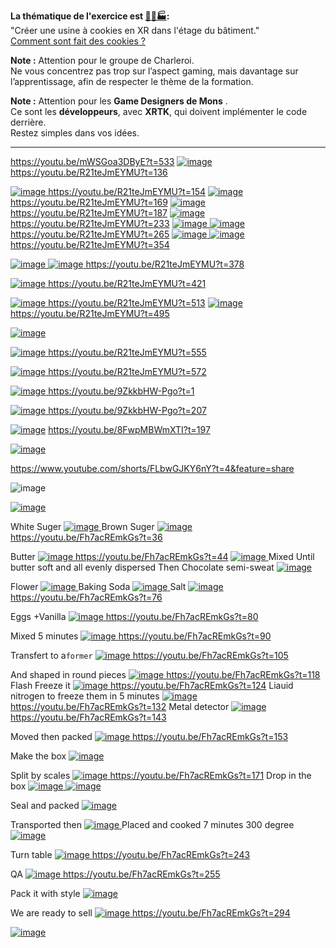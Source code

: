 
**La thématique de l'exercice est [🍪👵🏭](https://orteil.dashnet.org/cookieclicker/):**    
"Créer une usine à cookies en XR dans l'étage du bâtiment."  
[Comment sont fait des cookies ?](https://github.com/EloiStree/2025_05_18_QuestDevArtDesignAndADB/blob/main/HowCookieAreMade.md)  

**Note :** Attention pour le groupe de Charleroi.  
Ne vous concentrez pas trop sur l’aspect gaming, mais davantage sur l’apprentissage, afin de respecter le thème de la formation.  

**Note :** Attention pour les **Game Designers de Mons** .  
Ce sont les **développeurs**, avec **XRTK**, qui doivent implémenter le code derrière.  
Restez simples dans vos idées.  


------------------------


https://youtu.be/mWSGoa3DByE?t=533
[![image](https://github.com/user-attachments/assets/6b9cf550-12a2-4f91-8d76-d43ceff6bb80)
](https://youtu.be/R21teJmEYMU?t=136)
https://youtu.be/R21teJmEYMU?t=136

[![image](https://github.com/user-attachments/assets/2b606b23-640f-47a3-933b-5fd267b72085)
](https://youtu.be/R21teJmEYMU?t=154)
https://youtu.be/R21teJmEYMU?t=154
[![image](https://github.com/user-attachments/assets/4033d4e4-7ab6-40de-8e24-0a500e539adc)
](https://youtu.be/R21teJmEYMU?t=169)
https://youtu.be/R21teJmEYMU?t=169
[![image](https://github.com/user-attachments/assets/e7b29311-7251-46ce-86d7-4c102d24844b)
](https://youtu.be/R21teJmEYMU?t=187)
https://youtu.be/R21teJmEYMU?t=187
[![image](https://github.com/user-attachments/assets/5c113b08-7233-422a-a004-bc55c4f39f3c)
](https://youtu.be/R21teJmEYMU?t=233)
https://youtu.be/R21teJmEYMU?t=233
[![image](https://github.com/user-attachments/assets/dee0e757-48a4-4bfe-af16-ec4025c60b9d)
![image](https://github.com/user-attachments/assets/50711955-fde0-4cdc-ab83-80f6ec036b70)
](https://youtu.be/R21teJmEYMU?t=265)
https://youtu.be/R21teJmEYMU?t=265
[![image](https://github.com/user-attachments/assets/fa745f3c-7192-418d-b136-339c700d1512)
![image](https://github.com/user-attachments/assets/71b66dff-df8d-4fd5-a7b2-40ac8e042bc2)
](https://youtu.be/R21teJmEYMU?t=354)
https://youtu.be/R21teJmEYMU?t=354

[![image](https://github.com/user-attachments/assets/84c6044e-5b80-4547-aef0-607149395235)
![image](https://github.com/user-attachments/assets/b907d786-f9ff-45d0-a4d4-1a38eb859d91)
](https://youtu.be/R21teJmEYMU?t=378)
https://youtu.be/R21teJmEYMU?t=378

[![image](https://github.com/user-attachments/assets/d50c16f7-42c3-43cd-af43-3b40f2b015a2)
](https://youtu.be/R21teJmEYMU?t=421)
https://youtu.be/R21teJmEYMU?t=421

[![image](https://github.com/user-attachments/assets/22c3b476-7515-49d6-81ac-ab189abec9ac)
](https://youtu.be/R21teJmEYMU?t=513)
https://youtu.be/R21teJmEYMU?t=513
[![image](https://github.com/user-attachments/assets/b4f141c7-ace1-4e7b-b662-d6b347dc2e14)
](https://youtu.be/R21teJmEYMU?t=495)
https://youtu.be/R21teJmEYMU?t=495

[![image](https://github.com/user-attachments/assets/632525ee-6e98-4257-aba6-74ef2e0e1853)
](https://youtu.be/R21teJmEYMU?t=525)

[![image](https://github.com/user-attachments/assets/e2b5cadc-ef95-46b8-9da8-1eb3c650a11e)
](https://youtu.be/R21teJmEYMU?t=555)
https://youtu.be/R21teJmEYMU?t=555

[![image](https://github.com/user-attachments/assets/90c8d190-e847-49cf-a6f5-5d2d4be7afbe)
](https://youtu.be/R21teJmEYMU?t=572)
https://youtu.be/R21teJmEYMU?t=572

[![image](https://github.com/user-attachments/assets/63992fab-1858-4c7f-babe-185db261835f)
](https://youtu.be/9ZkkbHW-Pgo?t=1)
https://youtu.be/9ZkkbHW-Pgo?t=1

[![image](https://github.com/user-attachments/assets/cce96d68-0174-48a9-bb59-9e56b0989d8e)
](https://youtu.be/9ZkkbHW-Pgo?t=207)
https://youtu.be/9ZkkbHW-Pgo?t=207

[![image](https://github.com/user-attachments/assets/9c2351e3-6f8b-48e0-9907-bc49ebf67608)](https://youtu.be/8FwpMBWmXTI?t=197)
https://youtu.be/8FwpMBWmXTI?t=197


[![image](https://github.com/user-attachments/assets/be8c9771-d0d9-4ddc-bf76-fd1a5319789e)
](https://www.youtube.com/shorts/FLbwGJKY6nY?t=4&feature=share)

https://www.youtube.com/shorts/FLbwGJKY6nY?t=4&feature=share


![image](https://github.com/user-attachments/assets/ca932382-9941-4cd1-961f-b5097675624d)


[![image](https://github.com/user-attachments/assets/bd82a327-3072-4422-a4b1-2cd8672b9873)
](https://www.youtube.com/shorts/CqhZsiNG6WE?t=9&feature=share)

White Suger
[![image](https://github.com/user-attachments/assets/37b1e0d2-db8a-4dd6-aa66-cd2b296621eb)
](https://youtu.be/Fh7acREmkGs?t=36)
Brown Suger
[![image](https://github.com/user-attachments/assets/b98de04b-7165-4356-aba3-f064bc9dd72b)
](https://youtu.be/Fh7acREmkGs?t=36)
https://youtu.be/Fh7acREmkGs?t=36

Butter
[![image](https://github.com/user-attachments/assets/df3af3d1-3a4d-4e84-ab0c-dd3331bb704e)
](https://youtu.be/Fh7acREmkGs?t=44)
https://youtu.be/Fh7acREmkGs?t=44
[![image](https://github.com/user-attachments/assets/dc8ebd30-05ef-4b7c-8fb4-d04946a81ca6)
](https://youtu.be/Fh7acREmkGs?t=56)
Mixed Until butter soft and all evenly dispersed
Then Chocolate semi-sweat
[![image](https://github.com/user-attachments/assets/4481596d-9747-48e4-9c2d-8c63df7496fa)
](https://youtu.be/Fh7acREmkGs?t=61)

Flower
[![image](https://github.com/user-attachments/assets/ee430f99-dbf4-47e4-b1e5-bcf9c4de7813)
](https://youtu.be/Fh7acREmkGs?t=68)
Baking Soda
[![image](https://github.com/user-attachments/assets/7bf27a0a-263d-429b-83a9-c5cff2abcbd5)
](https://youtu.be/Fh7acREmkGs?t=73)
Salt
[![image](https://github.com/user-attachments/assets/dd34958c-8d77-4a68-967d-423602a215a1)](https://youtu.be/Fh7acREmkGs?t=76)
https://youtu.be/Fh7acREmkGs?t=76

Eggs +Vanilla
[![image](https://github.com/user-attachments/assets/0c5eec4e-6a8f-42cb-9a3a-8d1be89e3bd2)
](https://youtu.be/Fh7acREmkGs?t=80)
https://youtu.be/Fh7acREmkGs?t=80

Mixed 5 minutes
[![image](https://github.com/user-attachments/assets/25057c84-d9a3-44ed-9e22-1e7eb85c47f0)
](https://youtu.be/Fh7acREmkGs?t=90)
https://youtu.be/Fh7acREmkGs?t=90

Transfert to a`former`
[![image](https://github.com/user-attachments/assets/5bcad6c4-4776-4900-afab-6ddab02c7f1b)
](https://youtu.be/Fh7acREmkGs?t=105)
https://youtu.be/Fh7acREmkGs?t=105

And shaped in round pieces
[![image](https://github.com/user-attachments/assets/1322e09b-a2d1-4b7b-bb3b-0ced5df68641)
](https://youtu.be/Fh7acREmkGs?t=118)
https://youtu.be/Fh7acREmkGs?t=118
Flash Freeze it
[![image](https://github.com/user-attachments/assets/b3bb63d8-50a2-45aa-8b77-2aefb5644a12)
](https://youtu.be/Fh7acREmkGs?t=124)
https://youtu.be/Fh7acREmkGs?t=124
Liauid nitrogen to freeze them in 5 minutes
[![image](https://github.com/user-attachments/assets/783c07d2-cd90-4447-83a4-a7d3c3e503d7)
](https://youtu.be/Fh7acREmkGs?t=132)
https://youtu.be/Fh7acREmkGs?t=132
Metal detector
[![image](https://github.com/user-attachments/assets/c12935a9-e165-42c0-8a27-17665c333a5c)](https://youtu.be/Fh7acREmkGs?t=143)
https://youtu.be/Fh7acREmkGs?t=143

Moved then packed
[![image](https://github.com/user-attachments/assets/d8e129c8-6c3c-4fa6-9c4b-d92e4ff88a32)
](https://youtu.be/Fh7acREmkGs?t=153)
https://youtu.be/Fh7acREmkGs?t=153

Make the box
[![image](https://github.com/user-attachments/assets/9d323651-8bcd-4b78-8efa-221f25090ed0)
](https://youtu.be/Fh7acREmkGs?t=160)


Split by scales
[![image](https://github.com/user-attachments/assets/390296c9-02bf-4e17-b0ca-fe0d0653e635)
](https://youtu.be/Fh7acREmkGs?t=171)
https://youtu.be/Fh7acREmkGs?t=171
Drop in the box
[![image](https://github.com/user-attachments/assets/3d605d4a-bb9c-491d-aedb-bee850295e59)
![image](https://github.com/user-attachments/assets/10b5080f-facf-477a-9211-fc32238e0f32)
](https://youtu.be/Fh7acREmkGs?t=178)

Seal and packed
[![image](https://github.com/user-attachments/assets/8b77a482-f617-4efd-bf21-6cc9dd0ba257)
](https://youtu.be/Fh7acREmkGs?t=192)

Transported then 
[![image](https://github.com/user-attachments/assets/73c11868-aaa2-46ba-a498-5eca853c0d79)
](https://youtu.be/Fh7acREmkGs?t=213)
Placed and cooked 7 minutes 300 degree
[![image](https://github.com/user-attachments/assets/d26bbe84-00ad-4c1d-8df9-7195aa9c88ce)
](https://youtu.be/Fh7acREmkGs?t=227)

Turn table
[![image](https://github.com/user-attachments/assets/aa5ec583-bee7-4c17-bf48-7f02c896c1fc)
](https://youtu.be/Fh7acREmkGs?t=243)
https://youtu.be/Fh7acREmkGs?t=243

QA
[![image](https://github.com/user-attachments/assets/b9464b24-ad72-4a69-a5d9-c7235a094f83)
](https://youtu.be/Fh7acREmkGs?t=255)
https://youtu.be/Fh7acREmkGs?t=255

Pack it with style
[![image](https://github.com/user-attachments/assets/6056507b-c36a-411c-8f37-585b2762b604)
](https://youtu.be/Fh7acREmkGs?t=276)

We are ready to sell
[![image](https://github.com/user-attachments/assets/ebe012e4-30af-4dfb-8021-d2832480ca1c)
](https://youtu.be/Fh7acREmkGs?t=294)
https://youtu.be/Fh7acREmkGs?t=294



[![image](https://github.com/user-attachments/assets/65b42777-5009-4005-b310-35b041bac14b)](https://youtu.be/yWUI5R65-ow?t=30)



